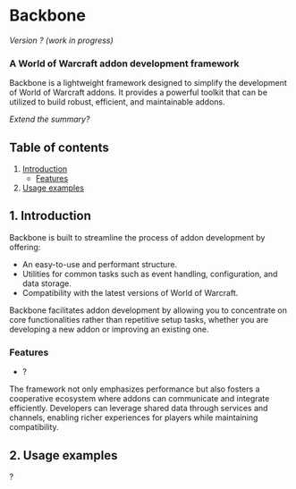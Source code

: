 # Backbone
*Version ? (work in progress)*
### A World of Warcraft addon development framework

Backbone is a lightweight framework designed to simplify the development of World of Warcraft addons. It provides a powerful toolkit that can be utilized to build robust, efficient, and maintainable addons.

*Extend the summary?*

## Table of contents

1. [Introduction](#1-introduction)
    - [Features](#features)
2. [Usage examples](#2-usage-examples)

## 1. Introduction

Backbone is built to streamline the process of addon development by offering:

- An easy-to-use and performant structure.
- Utilities for common tasks such as event handling, configuration, and data storage.
- Compatibility with the latest versions of World of Warcraft.

Backbone facilitates addon development by allowing you to concentrate on core functionalities rather than repetitive setup tasks, whether you are developing a new addon or improving an existing one.

### Features

- ?

The framework not only emphasizes performance but also fosters a cooperative ecosystem where addons can communicate and integrate efficiently. Developers can leverage shared data through services and channels, enabling richer experiences for players while maintaining compatibility.

## 2. Usage examples

?